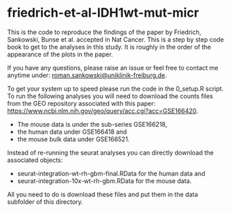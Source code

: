 # friedrich-et-al-IDH1wt-mut-micr

This is the code to reproduce the findings of the paper by Friedrich, Sankowski, Bunse et al. accepted in Nat Cancer. This is a step by step code book to get to the analyses in this study. It is roughly in the order of the appearance of the plots in the paper.

If you have any questions, please raise an issue or feel free to contact me anytime under: roman.sankowski@uniklinik-freiburg.de.

To get your system up to speed please run the code in the 0_setup.R script. To run the following analyses you will need to download the counts files from the GEO repository associated with this paper: https://www.ncbi.nlm.nih.gov/geo/query/acc.cgi?acc=GSE166420. 
- The mouse data is under the sub-series GSE166218,
- the human data under GSE166418 and 
- the mouse bulk data under GSE166521. 

Instead of re-running the seurat analyses you can directly download the associated objects:
- seurat-integration-wt-rh-gbm-final.RData for the human data and
- seurat-integration-10x-wt-rh-gbm.RData for the mouse data. 

All you need to do is download these files and put them in the data subfolder of this directory.

